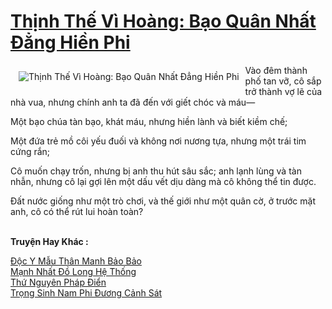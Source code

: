 <a href="https://truyenwiki.net/thinh-the-vi-hoang-bao-quan-nhat-dang-hien-phi.38663/" title="Thịnh Thế Vì Hoàng: Bạo Quân Nhất Đẳng Hiền Phi"><h1>Thịnh Thế Vì Hoàng: Bạo Quân Nhất Đẳng Hiền Phi</h1></a><div style="display:table"><img align="right" style="float: left; padding: 10px;" src="https://truyenwiki.net/a/img/str/src/38663.jpg" alt="Thịnh Thế Vì Hoàng: Bạo Quân Nhất Đẳng Hiền Phi">Vào đêm thành phố tan vỡ, cô sắp trở thành vợ lẽ của nhà vua, nhưng chính anh ta đã đến với giết chóc và máu—<p></p> Một bạo chúa tàn bạo, khát máu, nhưng hiền lành và biết kiềm chế;<p></p> Một đứa trẻ mồ côi yếu đuối và không nơi nương tựa, nhưng một trái tim cứng rắn;<p></p> Cô muốn chạy trốn, nhưng bị anh thu hút sâu sắc; anh lạnh lùng và tàn nhẫn, nhưng cô lại gợi lên một dấu vết dịu dàng mà cô không thể tin được.<p></p> Đất nước giống như một trò chơi, và thế giới như một quân cờ, ở trước mặt anh, cô có thể rút lui hoàn toàn?</div><p><br><b>Truyện Hay Khác :</b></p><a href="https://truyenwiki.net/doc-y-mau-than-manh-bao-bao.35765/" alt="Độc Y Mẫu Thân Manh Bảo Bảo">Độc Y Mẫu Thân Manh Bảo Bảo</a><br/><a href="https://github.com/nownovels/topcv/tree/master/truyenhay/35528" alt="Mạnh Nhất Đồ Long Hệ Thống">Mạnh Nhất Đồ Long Hệ Thống</a><br/><a href="https://github.com/nownovels/topcv/tree/master/truyenhay/35428" alt="Thứ Nguyên Pháp Điển">Thứ Nguyên Pháp Điển</a><br/><a href="https://sangtacviet.wordpress.com/2020/10/22/trong-sinh-nam-phi-duong-canh-sat/" alt="Trọng Sinh Nam Phi Đương Cảnh Sát">Trọng Sinh Nam Phi Đương Cảnh Sát</a><br/>